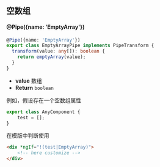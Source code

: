 ## 空数组

#### @Pipe({name: 'EmptyArray'})

```typescript
@Pipe({name: 'EmptyArray'})
export class EmptyArrayPipe implements PipeTransform {
  transform(value: any[]): boolean {
    return emptyArray(value);
  }
}
```

- **value** 数组
- **Return** `boolean`

例如，假设存在一个空数组属性

```typescript
export class AnyComponent {
    test = [];
}
```

在模版中判断使用

```html
<div *ngIf="!(test|EmptyArray)">
    <!-- here customize -->
</div>
```
